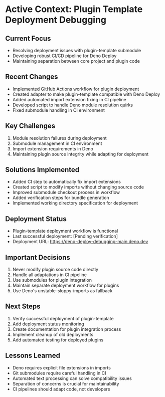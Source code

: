 # Active Context: Plugin Template Deployment Debugging

## Current Focus
- Resolving deployment issues with plugin-template submodule
- Developing robust CI/CD pipeline for Deno Deploy
- Maintaining separation between core project and plugin code

## Recent Changes
- Implemented GitHub Actions workflow for plugin deployment
- Created adapter to make plugin-template compatible with Deno Deploy
- Added automated import extension fixing in CI pipeline
- Developed script to handle Deno module resolution quirks
- Fixed submodule handling in CI environment

## Key Challenges
1. Module resolution failures during deployment
2. Submodule management in CI environment
3. Import extension requirements in Deno
4. Maintaining plugin source integrity while adapting for deployment

## Solutions Implemented
- Added CI step to automatically fix import extensions
- Created script to modify imports without changing source code
- Improved submodule checkout process in workflow
- Added verification steps for bundle generation
- Implemented working directory specification for deployment

## Deployment Status
- Plugin-template deployment workflow is functional
- Last successful deployment: [Pending verification]
- Deployment URL: https://deno-deploy-debugging-main.deno.dev

## Important Decisions
1. Never modify plugin source code directly
2. Handle all adaptations in CI pipeline
3. Use submodules for plugin integration
4. Maintain separate deployment workflow for plugins
5. Use Deno's unstable-sloppy-imports as fallback

## Next Steps
1. Verify successful deployment of plugin-template
2. Add deployment status monitoring
3. Create documentation for plugin integration process
4. Implement cleanup of old deployments
5. Add automated testing for deployed plugins

## Lessons Learned
- Deno requires explicit file extensions in imports
- Git submodules require careful handling in CI
- Automated text processing can solve compatibility issues
- Separation of concerns is crucial for maintainability
- CI pipelines should adapt code, not developers
